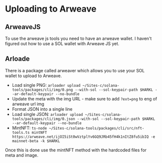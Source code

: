 # Uploading to Arweave

## ArweaveJS

To use the arweave js tools you need to have an arweave wallet. I haven't figured out how to use a SOL wallet with Arweave JS yet.

## Arloade

There is a package called arweaver which allows you to use your SOL wallet to upload to Arweave.

- Load single PNG: `arloader upload ~/Sites-c/solana-tools/packages/cli/img/0.png --with-sol --sol-keypair-path $HARKL --ar-default-keypair --no-bundle`
- Update the meta with the img URL - make sure to add `?ext=png` to eng of arweave url img
- Format JSON into a single line
- Load single JSON: `arloader upload ~/Sites-c/solana-tools/packages/cli/img/0.json --with-sol --sol-keypair-path $HARKL --ar-default-keypair --no-bundle`
- MintNFT: `ts-node ~/Sites-c/solana-tools/packages/cli/src/nft-tools.ts mintNFT https://arweave.net/ijOI5iSt0wVztplYv6GQ9JRb45fH4k1nItZ8fu5ibIQ -e mainnet-beta -k $HARKL`

Once this is done use the mintNFT method with the hardcoded files for meta and image.
